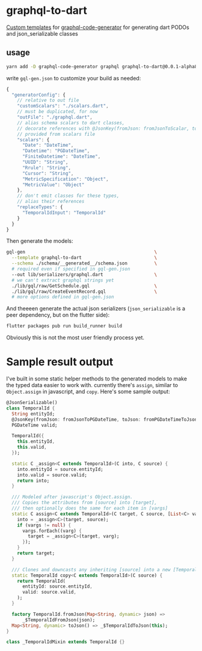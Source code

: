 # graphql-to-dart
[Custom templates](https://github.com/dotansimha/graphql-code-generator/blob/master/packages/graphql-codegen-generators/CUSTOM_TEMPLATES.md) for [graphql-code-generator](https://github.com/dotansimha/graphql-code-generator) for generating dart PODOs and json_serializable classes

## usage
```bash
yarn add -D graphql-code-generator graphql graphql-to-dart@0.0.1-alpha8
```
write `gql-gen.json` to customize your build as needed:
```javascript
{
  "generatorConfig": {
    // relative to out file
    "customScalars": "./scalars.dart",
    // must be duplicated, for now
    "outFile": "./graphql.dart",
    // alias schema scalars to dart classes,
    // decorate references with @JsonKey(fromJson: fromJsonToScalar, toJson: fromScalarToJson)
    // provided from scalars file
    "scalars": {
      "Date": "DateTime",
      "Datetime": "PGDateTime",
      "FiniteDatetime": "DateTime",
      "UUID": "String",
      "Rrule": "String",
      "Cursor": "String",
      "MetricSpecification": "Object",
      "MetricValue": "Object"
    },
    // don't emit classes for these types, 
    // alias their references
    "replaceTypes": {
      "TemporalIdInput": "TemporalId"
    }
  }
}
```
Then generate the models:
```bash
gql-gen                                                \
  --template graphql-to-dart                           \
  --schema ./schema/__generated__/schema.json          \
  # required even if specified in gql-gen.json
  --out lib/serializers/graphql.dart                   \
  # we can't extract graphql strings yet
  ./lib/gql/raw/GetSchedule.gql                        \
  ./lib/gql/raw/CreateEventRecord.gql                  \
  # more options defined in gql-gen.json
```
And theeeen generate the actual json serializers (`json_serializable` is a peer dependency, but on the flutter side):
```bash
flutter packages pub run build_runner build
```

Obviously this is not the most user friendly process yet.

# Sample result output
I've built in some static helper methods to the generated models to make the typed data easier to work with. currently there's `assign`, similar to `Object.assign` in javascript, and `copy`. 
Here's some sample output:
```dart
@JsonSerializable()
class TemporalId {
  String entityId;
  @JsonKey(fromJson: fromJsonToPGDateTime, toJson: fromPGDateTimeToJson)
  PGDateTime valid;

  TemporalId({
    this.entityId,
    this.valid,
  });

  static C _assign<C extends TemporalId>(C into, C source) {
    into.entityId = source.entityId;
    into.valid = source.valid;
    return into;
  }

  /// Modeled after javascript's Object.assign.
  /// Copies the attributes from [source] into [target],
  /// then optionally does the same for each item in [vargs]
  static C assign<C extends TemporalId>(C target, C source, [List<C> vargs]) {
    into = _assign<C>(target, source);
    if (vargs != null) {
      vargs.forEach((varg) {
        target = _assign<C>(target, varg);
      });
    }
    return target;
  }

  /// Clones and downcasts any inheriting [source] into a new [TemporalId]
  static TemporalId copy<C extends TemporalId>(C source) {
    return TemporalId(
      entityId: source.entityId,
      valid: source.valid,
    );
  }

  factory TemporalId.fromJson(Map<String, dynamic> json) =>
      _$TemporalIdFromJson(json);
  Map<String, dynamic> toJson() => _$TemporalIdToJson(this);
}

class _TemporalIdMixin extends TemporalId {}
```
